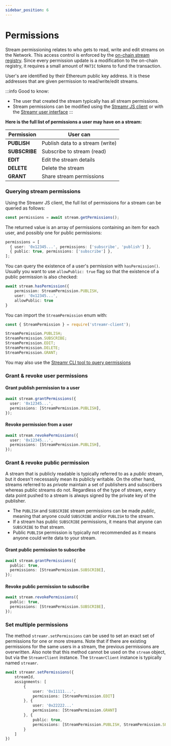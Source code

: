 ```yaml
---
sidebar_position: 6
---
```


# Permissions
Stream permissioning relates to who gets to read, write and edit streams on the Network. This access control is enforced by the [on-chain stream registry](../../help/project-contracts.md). Since every permission update is a modification to the on-chain registry, it requires a small amount of `MATIC` tokens to fund the transaction.

User's are identified by their Ethereum public key address. It is these addresses that are given permission to read/write/edit streams.

:::info Good to know:
- The user that created the stream typically has all stream permissions.
- Stream permissions can be modified using the [Streamr JS client](https://www.npmjs.com/package/streamr-client) or with the [Streamr user interface](https://streamr.network/core)
:::

**Here is the full list of permissions a user may have on a stream:**

| Permission     | User can                         |
| -------------- | -------------------------------- |
| **PUBLISH**    | Publish data to a stream (write) |
| **SUBSCRIBE**  | Subscribe to stream (read)       |
| **EDIT**       | Edit the stream details          |
| **DELETE**     | Delete the stream                |
| **GRANT**      | Share stream permissions         |

### Querying stream permissions
Using the Streamr JS client, the full list of permissions for a stream can be queried as follows:

```ts
const permissions = await stream.getPermissions();
```

The returned value is an array of permissions containing an item for each user, and possibly one for public permissions:

```ts
permissions = [
  { user: '0x12345...', permissions: ['subscribe', 'publish'] },
  { public: true, permissions: ['subscribe'] },
];
```

You can query the existence of a user's permission with `hasPermission()`. Usually you want to use `allowPublic: true` flag so that the existence of a public permission is also checked:

```ts
await stream.hasPermission({
    permission: StreamPermission.PUBLISH,
    user: '0x12345...',
    allowPublic: true
}
```

You can import the `StreamPermission` enum with:

```ts
const { StreamPermission } = require('streamr-client');

StreamPermission.PUBLISH;
StreamPermission.SUBSCRIBE;
StreamPermission.EDIT;
StreamPermission.DELETE;
StreamPermission.GRANT;
```

You may also use the [Streamr CLI tool to query permissions](../cli-tool#permission) 

### Grant & revoke user permissions
#### Grant publish permission to a user
```ts
await stream.grantPermissions({
  user: '0x12345...',
  permissions: [StreamPermission.PUBLISH],
});
```

#### Revoke permission from a user
```ts
await stream.revokePermissions({
  user: '0x12345...',
  permissions: [StreamPermission.PUBLISH],
});
```

### Grant & revoke public permission
A stream that is publicly readable is typically referred to as a *public* stream, but it doesn't necessasily mean its publicly writable. On the other hand, streams referred to as *private* maintain a set of publishers and subscribers whereas public streams do not. Regardless of the type of stream, every data point pushed to a stream is always signed by the private key of the publisher.

- The `PUBLISH` and `SUBSCRIBE` stream permissions can be made *public*, meaning that anyone could `SUBSCRIBE` and/or `PUBLISH` to the stream.
- If a stream has public `SUBSCRIBE` permissions, it means that anyone can `SUBSCRIBE` to that stream.
- Public `PUBLISH` permission is typically not recommended as it means anyone could write data to your stream.

#### Grant public permission to subscribe
```ts
await stream.grantPermissions({
  public: true,
  permissions: [StreamPermission.SUBSCRIBE],
});
```

#### Revoke public permission to subscribe
```ts
await stream.revokePermissions({
  public: true,
  permissions: [StreamPermission.SUBSCRIBE],
});
```

### Set multiple permissions
The method `streamr.setPermissions` can be used to set an exact set of permissions for one or more streams. Note that if there are existing permissions for the same users in a stream, the previous permissions are overwritten. Also note that this method cannot be used on the `stream` object, but via the `StreamrClient` instance. The `StreamrClient` instance is typically named `streamr`.

```ts
await streamr.setPermissions({
    streamId,
    assignments: [
        {
            user: '0x11111...',
            permissions: [StreamPermission.EDIT]
        }, {
            user: '0x22222...'
            permissions: [StreamPermission.GRANT]
        }, {
            public: true,
            permissions: [StreamPermission.PUBLISH, StreamPermission.SUBSCRIBE]
        }
    ]
})
```
